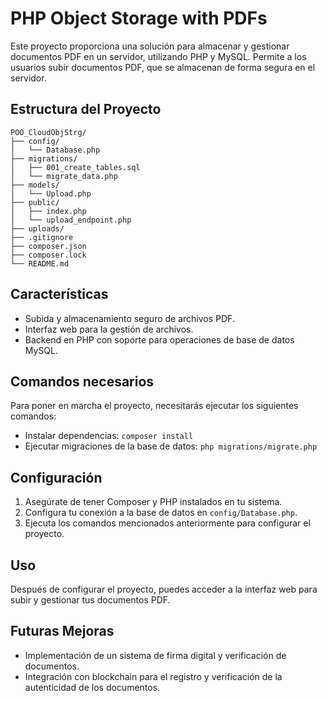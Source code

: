 
# PHP Object Storage with PDFs

Este proyecto proporciona una solución para almacenar y gestionar documentos PDF en un servidor, utilizando PHP y MySQL. Permite a los usuarios subir documentos PDF, que se almacenan de forma segura en el servidor.

## Estructura del Proyecto

```
POO_CloudObjStrg/
├── config/
│   └── Database.php
├── migrations/
│   ├── 001_create_tables.sql
│   └── migrate_data.php
├── models/
│   └── Upload.php
├── public/
│   ├── index.php
│   └── upload_endpoint.php
├── uploads/
├── .gitignore
├── composer.json
├── composer.lock
└── README.md
```

## Características

- Subida y almacenamiento seguro de archivos PDF.
- Interfaz web para la gestión de archivos.
- Backend en PHP con soporte para operaciones de base de datos MySQL.

## Comandos necesarios

Para poner en marcha el proyecto, necesitarás ejecutar los siguientes comandos:

- Instalar dependencias: `composer install`
- Ejecutar migraciones de la base de datos: `php migrations/migrate.php`

## Configuración

1. Asegúrate de tener Composer y PHP instalados en tu sistema.
2. Configura tu conexión a la base de datos en `config/Database.php`.
3. Ejecuta los comandos mencionados anteriormente para configurar el proyecto.

## Uso

Después de configurar el proyecto, puedes acceder a la interfaz web para subir y gestionar tus documentos PDF.

## Futuras Mejoras

- Implementación de un sistema de firma digital y verificación de documentos.
- Integración con blockchain para el registro y verificación de la autenticidad de los documentos.